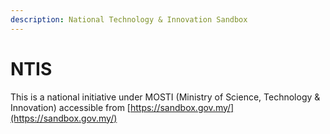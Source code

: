 ```yaml
---
description: National Technology & Innovation Sandbox
---
```


# NTIS

This is a national initiative under MOSTI \(Ministry of Science, Technology & Innovation\) accessible from [https://sandbox.gov.my/](https://sandbox.gov.my/)



